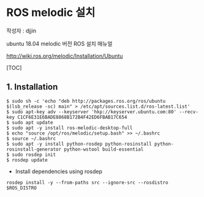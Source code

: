 # ROS melodic 설치

작성자 : djjin

ubuntu 18.04 melodic 버전 ROS 설치 매뉴얼

http://wiki.ros.org/melodic/Installation/Ubuntu

[TOC]

## 1. Installation

~~~
$ sudo sh -c 'echo "deb http://packages.ros.org/ros/ubuntu $(lsb_release -sc) main" > /etc/apt/sources.list.d/ros-latest.list'
$ sudo apt-key adv --keyserver 'hkp://keyserver.ubuntu.com:80' --recv-key C1CF6E31E6BADE8868B172B4F42ED6FBAB17C654
$ sudo apt update
$ sudo apt -y install ros-melodic-desktop-full
$ echo "source /opt/ros/melodic/setup.bash" >> ~/.bashrc
$ source ~/.bashrc
$ sudo apt -y install python-rosdep python-rosinstall python-rosinstall-generator python-wstool build-essential
$ sudo rosdep init
$ rosdep update
~~~



- Install dependencies using rosdep

~~~
rosdep install -y --from-paths src --ignore-src --rosdistro $ROS_DISTRO
~~~

